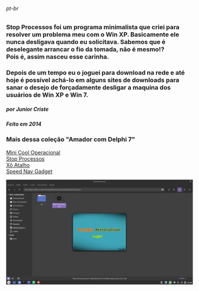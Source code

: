 ###### _pt-br_
###  Stop Processos foi um programa minimalista que criei para resolver um problema meu com o Win XP. Basicamente ele nunca desligava quando eu solicitava. Sabemos que é deselegante arrancar o fio da tomada, não é mesmo!? <br />Pois é, assim nasceu esse carinha.
###  Depois de um tempo eu o joguei para download na rede e até hoje é possível achá-lo em alguns sites de downloads para sanar o desejo de forçadamente desligar a maquina dos usuários de Win XP e Win 7.
##### por Junior Criste
##### Feito em 2014

### Mais dessa coleção "Amador com Delphi 7" 
<a href="https://github.com/JuniorCriste/M-C-O">Mini Cool Operacional</a><br />
<a href="https://github.com/JuniorCriste/Stop-Processos">Stop Processos</a><br />
<a href="https://github.com/JuniorCriste/Xo-Atalho">Xô Atalho</a><br />
<a href="https://github.com/JuniorCriste/Speed-Nav-Navegador-Flutuante-Gadget">Speed Nav Gadget</a><br />


![](https://github.com/JuniorCriste/Stop-Processos/blob/master/src/assets/Capturas/Captura.png)
